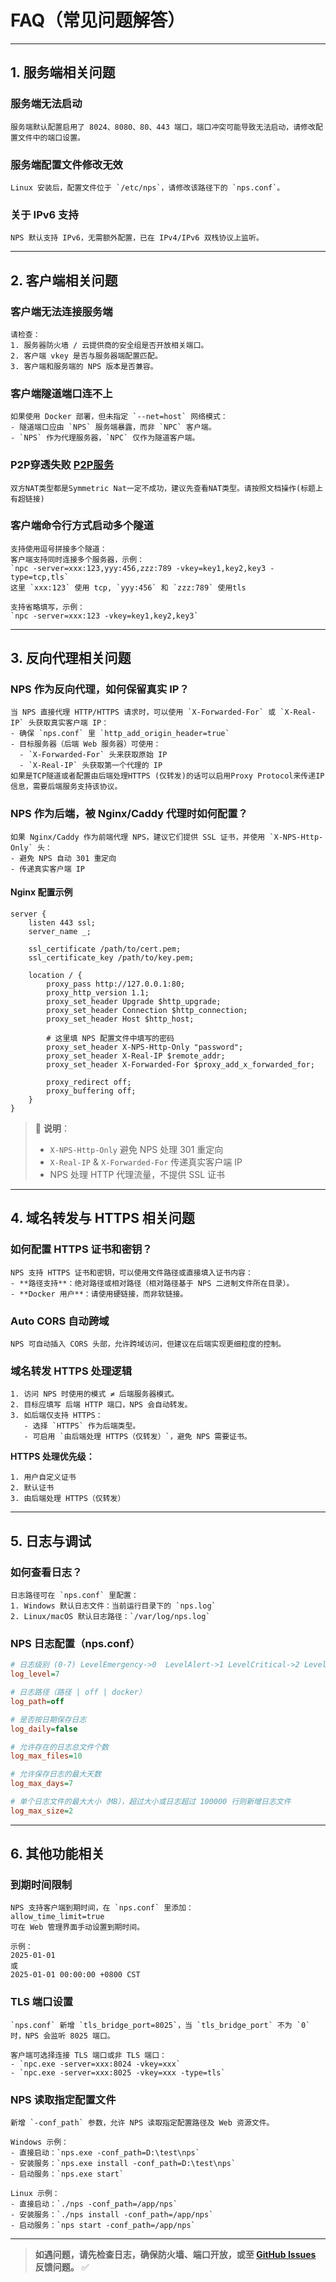 # FAQ（常见问题解答）

---

## 1. 服务端相关问题

### **服务端无法启动**
```
服务端默认配置启用了 8024、8080、80、443 端口，端口冲突可能导致无法启动，请修改配置文件中的端口设置。
```

### **服务端配置文件修改无效**
```
Linux 安装后，配置文件位于 `/etc/nps`，请修改该路径下的 `nps.conf`。
```

### **关于 IPv6 支持**
```
NPS 默认支持 IPv6，无需额外配置，已在 IPv4/IPv6 双栈协议上监听。
```

---

## 2. 客户端相关问题

### **客户端无法连接服务端**
```
请检查：
1. 服务器防火墙 / 云提供商的安全组是否开放相关端口。
2. 客户端 vkey 是否与服务器端配置匹配。
3. 客户端和服务端的 NPS 版本是否兼容。
```

### **客户端隧道端口连不上**
```
如果使用 Docker 部署，但未指定 `--net=host` 网络模式：
- 隧道端口应由 `NPS` 服务端暴露，而非 `NPC` 客户端。
- `NPS` 作为代理服务器，`NPC` 仅作为隧道客户端。
```

### **P2P穿透失败 [P2P服务](/example?id=P2P服务)**
```
双方NAT类型都是Symmetric Nat一定不成功，建议先查看NAT类型。请按照文档操作(标题上有超链接)
```

### **客户端命令行方式启动多个隧道**
```
支持使用逗号拼接多个隧道：
客户端支持同时连接多个服务器，示例：  
`npc -server=xxx:123,yyy:456,zzz:789 -vkey=key1,key2,key3 -type=tcp,tls`  
这里 `xxx:123` 使用 tcp, `yyy:456` 和 `zzz:789` 使用tls

支持省略填写，示例：
`npc -server=xxx:123 -vkey=key1,key2,key3`
```

---

## 3. 反向代理相关问题

### **NPS 作为反向代理，如何保留真实 IP？**
```
当 NPS 直接代理 HTTP/HTTPS 请求时，可以使用 `X-Forwarded-For` 或 `X-Real-IP` 头获取真实客户端 IP：
- 确保 `nps.conf` 里 `http_add_origin_header=true`
- 目标服务器（后端 Web 服务器）可使用：
  - `X-Forwarded-For` 头来获取原始 IP
  - `X-Real-IP` 头获取第一个代理的 IP
如果是TCP隧道或者配置由后端处理HTTPS (仅转发)的话可以启用Proxy Protocol来传递IP信息，需要后端服务支持该协议。
```

### **NPS 作为后端，被 Nginx/Caddy 代理时如何配置？**
```
如果 Nginx/Caddy 作为前端代理 NPS，建议它们提供 SSL 证书，并使用 `X-NPS-Http-Only` 头：
- 避免 NPS 自动 301 重定向
- 传递真实客户端 IP
```
#### **Nginx 配置示例**
```nginx
server {
    listen 443 ssl;
    server_name _;

    ssl_certificate /path/to/cert.pem;
    ssl_certificate_key /path/to/key.pem;

    location / {
        proxy_pass http://127.0.0.1:80;
        proxy_http_version 1.1;
        proxy_set_header Upgrade $http_upgrade;
        proxy_set_header Connection $http_connection;
        proxy_set_header Host $http_host;

        # 这里填 NPS 配置文件中填写的密码
        proxy_set_header X-NPS-Http-Only "password";
        proxy_set_header X-Real-IP $remote_addr;
        proxy_set_header X-Forwarded-For $proxy_add_x_forwarded_for;

        proxy_redirect off;
        proxy_buffering off;
    }
}
```
> 📌 **说明**：
> - `X-NPS-Http-Only` 避免 NPS 处理 301 重定向
> - `X-Real-IP` & `X-Forwarded-For` 传递真实客户端 IP
> - NPS 处理 HTTP 代理流量，不提供 SSL 证书

---

## 4. 域名转发与 HTTPS 相关问题

### **如何配置 HTTPS 证书和密钥？**
```
NPS 支持 HTTPS 证书和密钥，可以使用文件路径或直接填入证书内容：
- **路径支持**：绝对路径或相对路径（相对路径基于 NPS 二进制文件所在目录）。
- **Docker 用户**：请使用硬链接，而非软链接。
```

### **Auto CORS 自动跨域**
```
NPS 可自动插入 CORS 头部，允许跨域访问，但建议在后端实现更细粒度的控制。
```

### **域名转发 HTTPS 处理逻辑**
```
1. 访问 NPS 时使用的模式 ≠ 后端服务器模式。
2. 目标应填写 后端 HTTP 端口，NPS 会自动转发。
3. 如后端仅支持 HTTPS：
   - 选择 `HTTPS` 作为后端类型。
   - 可启用 `由后端处理 HTTPS（仅转发）`，避免 NPS 需要证书。
```
**HTTPS 处理优先级：**
```
1. 用户自定义证书
2. 默认证书
3. 由后端处理 HTTPS（仅转发）
```
---

## 5. 日志与调试

### **如何查看日志？**
```
日志路径可在 `nps.conf` 里配置：
1. Windows 默认日志文件：当前运行目录下的 `nps.log`
2. Linux/macOS 默认日志路径：`/var/log/nps.log`
```

### **NPS 日志配置（nps.conf）**
```ini
# 日志级别 (0-7) LevelEmergency->0  LevelAlert->1 LevelCritical->2 LevelError->3 LevelWarning->4 LevelNotice->5 LevelInformational->6 LevelDebug->7
log_level=7

# 日志路径（路径 | off | docker）
log_path=off

# 是否按日期保存日志
log_daily=false

# 允许存在的日志总文件个数
log_max_files=10

# 允许保存日志的最大天数
log_max_days=7

# 单个日志文件的最大大小（MB），超过大小或日志超过 100000 行则新增日志文件
log_max_size=2
```

---

## 6. 其他功能相关

### **到期时间限制**
```
NPS 支持客户端到期时间，在 `nps.conf` 里添加：
allow_time_limit=true
可在 Web 管理界面手动设置到期时间。

示例：
2025-01-01
或
2025-01-01 00:00:00 +0800 CST
```

### **TLS 端口设置**
```
`nps.conf` 新增 `tls_bridge_port=8025`，当 `tls_bridge_port` 不为 `0` 时，NPS 会监听 8025 端口。

客户端可选择连接 TLS 端口或非 TLS 端口：
- `npc.exe -server=xxx:8024 -vkey=xxx`
- `npc.exe -server=xxx:8025 -vkey=xxx -type=tls`
```

### **NPS 读取指定配置文件**
```
新增 `-conf_path` 参数，允许 NPS 读取指定配置路径及 Web 资源文件。

Windows 示例：
- 直接启动：`nps.exe -conf_path=D:\test\nps`
- 安装服务：`nps.exe install -conf_path=D:\test\nps`
- 启动服务：`nps.exe start`

Linux 示例：
- 直接启动：`./nps -conf_path=/app/nps`
- 安装服务：`./nps install -conf_path=/app/nps`
- 启动服务：`nps start -conf_path=/app/nps`
```

---

> **如遇问题，请先检查日志，确保防火墙、端口开放，或至 [GitHub Issues](https://github.com/djylb/nps/issues) 反馈问题。** ✅

